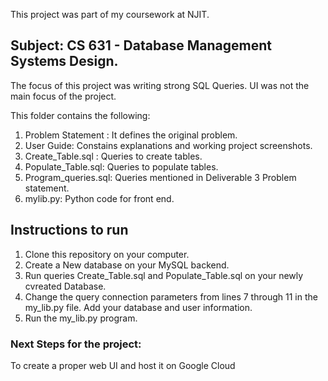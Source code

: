 This project was part of my coursework at NJIT. 
## Subject: CS 631 - Database Management Systems Design. 

The focus of this project was writing strong SQL Queries. UI was not the main focus of the project. 

This folder contains the following: 

1) Problem Statement : It defines the original problem. 
2) User Guide: Constains explanations and working project screenshots. 
3) Create_Table.sql : Queries to create tables. 
4) Populate_Table.sql: Queries to populate tables. 
5) Program_queries.sql: Queries mentioned in Deliverable 3 Problem statement. 
6) mylib.py: Python code for front end. 

## Instructions to run
1) Clone this repository on your computer. 
2) Create a New database on your MySQL backend. 
3) Run queries Create_Table.sql and Populate_Table.sql on your newly cvreated Database. 
4) Change the query connection parameters from lines 7 through 11 in the my_lib.py file. Add your database and user information. 
5) Run the my_lib.py program.

### Next Steps for the project: 
To create a proper web UI and host it on Google Cloud 




